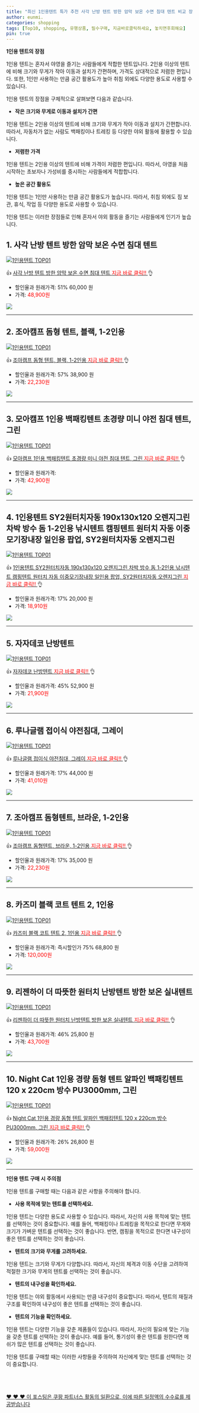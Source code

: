 ```yaml
---
title: "최신 1인용텐트 특가 추천 사각 난방 텐트 방한 암막 보온 수면 침대 텐트 비교 장점"
author: eunmi.
categories: shopping
tags: [Top10, shopping, 유행상품, 필수구매, 지금바로클릭하세요, 놓치면후회해요]
pin: true
---
```

**1인용 텐트의 장점**

1인용 텐트는 혼자서 야영을 즐기는 사람들에게 적합한 텐트입니다. 2인용 이상의 텐트에 비해 크기와 무게가 작아 이동과 설치가 간편하며, 가격도 상대적으로 저렴한 편입니다. 또한, 1인만 사용하는 만큼 공간 활용도가 높아 취침 외에도 다양한 용도로 사용할 수 있습니다.

1인용 텐트의 장점을 구체적으로 살펴보면 다음과 같습니다.

* **작은 크기와 무게로 이동과 설치가 간편**

1인용 텐트는 2인용 이상의 텐트에 비해 크기와 무게가 작아 이동과 설치가 간편합니다. 따라서, 자동차가 없는 사람도 백패킹이나 트레킹 등 다양한 야외 활동에 활용할 수 있습니다.

* **저렴한 가격**

1인용 텐트는 2인용 이상의 텐트에 비해 가격이 저렴한 편입니다. 따라서, 야영을 처음 시작하는 초보자나 가성비를 중시하는 사람들에게 적합합니다.

* **높은 공간 활용도**

1인용 텐트는 1인만 사용하는 만큼 공간 활용도가 높습니다. 따라서, 취침 외에도 짐 보관, 휴식, 작업 등 다양한 용도로 사용할 수 있습니다.

1인용 텐트는 이러한 장점들로 인해 혼자서 야외 활동을 즐기는 사람들에게 인기가 높습니다.

   

## 1. 사각 난방 텐트 방한 암막 보온 수면 침대 텐트

[![1인용텐트 TOP01](https://thumbnail10.coupangcdn.com/thumbnails/remote/230x230ex/image/vendor_inventory/de76/62283c023b5630364093ae4a0e1bbfd052a22317096641bef6456d6e4398.png)](https://link.coupang.com/re/AFFSDP?lptag=AF3617701&subid=GithubCoopas&pageKey=7266125246&traceid=V0-153&itemId=18519362593&vendorItemId=85658047082)


👍 [사각 난방 텐트 방한 암막 보온 수면 침대 텐트 <font color=red> 지금 바로 클릭!! </font> ](https://link.coupang.com/re/AFFSDP?lptag=AF3617701&subid=GithubCoopas&pageKey=7266125246&traceid=V0-153&itemId=18519362593&vendorItemId=85658047082) 👌 


- 할인율과 원래가격: 51%  60,000   원
- 가격: <span style='color:red'>48,900원</span>

[![](/discount_price.png)](https://link.coupang.com/re/AFFSDP?lptag=AF3617701&subid=GithubCoopas&pageKey=7266125246&traceid=V0-153&itemId=18519362593&vendorItemId=85658047082)

---


   

## 2. 조아캠프 돔형 텐트, 블랙, 1-2인용

[![1인용텐트 TOP01](https://thumbnail6.coupangcdn.com/thumbnails/remote/230x230ex/image/retail/images/3742947557834438-23603c2f-558b-40e3-84c2-3e56ee8bad59.jpg)](https://link.coupang.com/re/AFFSDP?lptag=AF3617701&subid=GithubCoopas&pageKey=70423987&traceid=V0-153&itemId=384083651&vendorItemId=3932689821)


👍 [조아캠프 돔형 텐트, 블랙, 1-2인용 <font color=red> 지금 바로 클릭!! </font> ](https://link.coupang.com/re/AFFSDP?lptag=AF3617701&subid=GithubCoopas&pageKey=70423987&traceid=V0-153&itemId=384083651&vendorItemId=3932689821) 👌 


- 할인율과 원래가격: 57%  38,900   원
- 가격: <span style='color:red'>22,230원</span>

[![](/discount_price.png)](https://link.coupang.com/re/AFFSDP?lptag=AF3617701&subid=GithubCoopas&pageKey=70423987&traceid=V0-153&itemId=384083651&vendorItemId=3932689821)

---


   

## 3. 모아캠프 1인용 백패킹텐트 초경량 미니 야전 침대 텐트, 그린

[![1인용텐트 TOP01](https://thumbnail10.coupangcdn.com/thumbnails/remote/230x230ex/image/vendor_inventory/41b3/78237c44bc68edc59414648bcb3ab31a46e5bdd6c41b59d400fc135ba43d.jpg)](https://link.coupang.com/re/AFFSDP?lptag=AF3617701&subid=GithubCoopas&pageKey=7589587029&traceid=V0-153&itemId=20052810610&vendorItemId=87148998818)


👍 [모아캠프 1인용 백패킹텐트 초경량 미니 야전 침대 텐트, 그린 <font color=red> 지금 바로 클릭!! </font> ](https://link.coupang.com/re/AFFSDP?lptag=AF3617701&subid=GithubCoopas&pageKey=7589587029&traceid=V0-153&itemId=20052810610&vendorItemId=87148998818) 👌 


- 할인율과 원래가격: 
- 가격: <span style='color:red'>42,900원</span>

[![](/discount_price.png)](https://link.coupang.com/re/AFFSDP?lptag=AF3617701&subid=GithubCoopas&pageKey=7589587029&traceid=V0-153&itemId=20052810610&vendorItemId=87148998818)

---


   

## 4. 1인용텐트 SY2원터치자동 190x130x120 오렌지그린 차박 방수 돔 1-2인용 낚시텐트 캠핑텐트 원터치 자동 이중모기장내장 일인용 팝업, SY2원터치자동 오렌지그린

[![1인용텐트 TOP01](https://thumbnail6.coupangcdn.com/thumbnails/remote/230x230ex/image/vendor_inventory/a9d9/eef37b579f2e11368a740e8565f748a09fce0c40fdcbd76a916178c6464d.jpg)](https://link.coupang.com/re/AFFSDP?lptag=AF3617701&subid=GithubCoopas&pageKey=7615007226&traceid=V0-153&itemId=20176527005&vendorItemId=85596536743)


👍 [1인용텐트 SY2원터치자동 190x130x120 오렌지그린 차박 방수 돔 1-2인용 낚시텐트 캠핑텐트 원터치 자동 이중모기장내장 일인용 팝업, SY2원터치자동 오렌지그린 <font color=red> 지금 바로 클릭!! </font> ](https://link.coupang.com/re/AFFSDP?lptag=AF3617701&subid=GithubCoopas&pageKey=7615007226&traceid=V0-153&itemId=20176527005&vendorItemId=85596536743) 👌 


- 할인율과 원래가격: 17%  20,000   원
- 가격: <span style='color:red'>18,910원</span>

[![](/discount_price.png)](https://link.coupang.com/re/AFFSDP?lptag=AF3617701&subid=GithubCoopas&pageKey=7615007226&traceid=V0-153&itemId=20176527005&vendorItemId=85596536743)

---


   

## 5. 자자데코 난방텐트

[![1인용텐트 TOP01](https://thumbnail6.coupangcdn.com/thumbnails/remote/230x230ex/image/rs_quotation_api/jth4ribp/2f8bbeb8bc2d44b49b0e53b8f08614e3.png)](https://link.coupang.com/re/AFFSDP?lptag=AF3617701&subid=GithubCoopas&pageKey=7581944602&traceid=V0-153&itemId=20016311414&vendorItemId=87113100046)


👍 [자자데코 난방텐트 <font color=red> 지금 바로 클릭!! </font> ](https://link.coupang.com/re/AFFSDP?lptag=AF3617701&subid=GithubCoopas&pageKey=7581944602&traceid=V0-153&itemId=20016311414&vendorItemId=87113100046) 👌 


- 할인율과 원래가격: 45%  52,900   원
- 가격: <span style='color:red'>21,900원</span>

[![](/discount_price.png)](https://link.coupang.com/re/AFFSDP?lptag=AF3617701&subid=GithubCoopas&pageKey=7581944602&traceid=V0-153&itemId=20016311414&vendorItemId=87113100046)

---


   

## 6. 루나글램 접이식 야전침대, 그레이

[![1인용텐트 TOP01](https://thumbnail7.coupangcdn.com/thumbnails/remote/230x230ex/image/vendor_inventory/be80/2a9052b43f74e7bf52257f286dde4afe552f4313e7d86e8cf00f80d58901.jpg)](https://link.coupang.com/re/AFFSDP?lptag=AF3617701&subid=GithubCoopas&pageKey=7209470458&traceid=V0-153&itemId=18241014144&vendorItemId=85067559981)


👍 [루나글램 접이식 야전침대, 그레이 <font color=red> 지금 바로 클릭!! </font> ](https://link.coupang.com/re/AFFSDP?lptag=AF3617701&subid=GithubCoopas&pageKey=7209470458&traceid=V0-153&itemId=18241014144&vendorItemId=85067559981) 👌 


- 할인율과 원래가격: 17%  44,000   원
- 가격: <span style='color:red'>41,010원</span>

[![](/discount_price.png)](https://link.coupang.com/re/AFFSDP?lptag=AF3617701&subid=GithubCoopas&pageKey=7209470458&traceid=V0-153&itemId=18241014144&vendorItemId=85067559981)

---


   

## 7. 조아캠프 돔형텐트, 브라운, 1-2인용

[![1인용텐트 TOP01](https://thumbnail6.coupangcdn.com/thumbnails/remote/230x230ex/image/product/image/vendoritem/2019/08/08/3576929051/a6c21d71-b844-45fd-aa12-1f18895e9789.jpg)](https://link.coupang.com/re/AFFSDP?lptag=AF3617701&subid=GithubCoopas&pageKey=70423987&traceid=V0-153&itemId=235418843&vendorItemId=3576929051)


👍 [조아캠프 돔형텐트, 브라운, 1-2인용 <font color=red> 지금 바로 클릭!! </font> ](https://link.coupang.com/re/AFFSDP?lptag=AF3617701&subid=GithubCoopas&pageKey=70423987&traceid=V0-153&itemId=235418843&vendorItemId=3576929051) 👌 


- 할인율과 원래가격: 17%  35,000   원
- 가격: <span style='color:red'>22,230원</span>

[![](/discount_price.png)](https://link.coupang.com/re/AFFSDP?lptag=AF3617701&subid=GithubCoopas&pageKey=70423987&traceid=V0-153&itemId=235418843&vendorItemId=3576929051)

---


   

## 8. 카즈미 블랙 코트 텐트 2, 1인용

[![1인용텐트 TOP01](https://thumbnail10.coupangcdn.com/thumbnails/remote/230x230ex/image/retail/images/2875739150786281-86f7b11c-c581-429b-81df-a00df721da35.jpg)](https://link.coupang.com/re/AFFSDP?lptag=AF3617701&subid=GithubCoopas&pageKey=6613221994&traceid=V0-153&itemId=15004285938&vendorItemId=82227116092)


👍 [카즈미 블랙 코트 텐트 2, 1인용 <font color=red> 지금 바로 클릭!! </font> ](https://link.coupang.com/re/AFFSDP?lptag=AF3617701&subid=GithubCoopas&pageKey=6613221994&traceid=V0-153&itemId=15004285938&vendorItemId=82227116092) 👌 


- 할인율과 원래가격: 즉시할인가 75%  68,800   원
- 가격: <span style='color:red'>120,000원</span>

[![](/discount_price.png)](https://link.coupang.com/re/AFFSDP?lptag=AF3617701&subid=GithubCoopas&pageKey=6613221994&traceid=V0-153&itemId=15004285938&vendorItemId=82227116092)

---


   

## 9. 리젠하이 더 따뜻한 원터치 난방텐트 방한 보온 실내텐트

[![1인용텐트 TOP01](https://thumbnail9.coupangcdn.com/thumbnails/remote/230x230ex/image/vendor_inventory/d579/41819c8288a28fec7c1931a5c1483789291720a394dcaca38d56ad45fcc6.jpg)](https://link.coupang.com/re/AFFSDP?lptag=AF3617701&subid=GithubCoopas&pageKey=7664594241&traceid=V0-153&itemId=20428787543&vendorItemId=87509982209)


👍 [리젠하이 더 따뜻한 원터치 난방텐트 방한 보온 실내텐트 <font color=red> 지금 바로 클릭!! </font> ](https://link.coupang.com/re/AFFSDP?lptag=AF3617701&subid=GithubCoopas&pageKey=7664594241&traceid=V0-153&itemId=20428787543&vendorItemId=87509982209) 👌 


- 할인율과 원래가격: 46%  25,800   원
- 가격: <span style='color:red'>43,700원</span>

[![](/discount_price.png)](https://link.coupang.com/re/AFFSDP?lptag=AF3617701&subid=GithubCoopas&pageKey=7664594241&traceid=V0-153&itemId=20428787543&vendorItemId=87509982209)

---


   

## 10. Night Cat 1인용 경량 돔형 텐트 알파인 백패킹텐트 120 x 220cm 방수 PU3000mm, 그린

[![1인용텐트 TOP01](https://thumbnail8.coupangcdn.com/thumbnails/remote/230x230ex/image/vendor_inventory/6218/0e6f220d14fd13db46b912298a0ce80243b639ffe27d9fc6b8de2fd03b40.jpg)](https://link.coupang.com/re/AFFSDP?lptag=AF3617701&subid=GithubCoopas&pageKey=6413303167&traceid=V0-153&itemId=13763322696&vendorItemId=84406243873)


👍 [Night Cat 1인용 경량 돔형 텐트 알파인 백패킹텐트 120 x 220cm 방수 PU3000mm, 그린 <font color=red> 지금 바로 클릭!! </font> ](https://link.coupang.com/re/AFFSDP?lptag=AF3617701&subid=GithubCoopas&pageKey=6413303167&traceid=V0-153&itemId=13763322696&vendorItemId=84406243873) 👌 


- 할인율과 원래가격: 26%  26,800   원
- 가격: <span style='color:red'>59,000원</span>

[![](/discount_price.png)](https://link.coupang.com/re/AFFSDP?lptag=AF3617701&subid=GithubCoopas&pageKey=6413303167&traceid=V0-153&itemId=13763322696&vendorItemId=84406243873)

---
**1인용 텐트 구매 시 주의점**

1인용 텐트를 구매할 때는 다음과 같은 사항을 주의해야 합니다.

* **사용 목적에 맞는 텐트를 선택하세요.**

1인용 텐트는 다양한 용도로 사용할 수 있습니다. 따라서, 자신의 사용 목적에 맞는 텐트를 선택하는 것이 중요합니다. 예를 들어, 백패킹이나 트레킹을 목적으로 한다면 무게와 크기가 가벼운 텐트를 선택하는 것이 좋습니다. 반면, 캠핑을 목적으로 한다면 내구성이 좋은 텐트를 선택하는 것이 좋습니다.

* **텐트의 크기와 무게를 고려하세요.**

1인용 텐트는 크기와 무게가 다양합니다. 따라서, 자신의 체격과 이동 수단을 고려하여 적절한 크기와 무게의 텐트를 선택하는 것이 좋습니다.

* **텐트의 내구성을 확인하세요.**

1인용 텐트는 야외 활동에서 사용되는 만큼 내구성이 중요합니다. 따라서, 텐트의 재질과 구조를 확인하여 내구성이 좋은 텐트를 선택하는 것이 좋습니다.

* **텐트의 기능을 확인하세요.**

1인용 텐트는 다양한 기능을 갖춘 제품들이 있습니다. 따라서, 자신의 필요에 맞는 기능을 갖춘 텐트를 선택하는 것이 좋습니다. 예를 들어, 통기성이 좋은 텐트를 원한다면 메쉬가 많은 텐트를 선택하는 것이 좋습니다.

1인용 텐트를 구매할 때는 이러한 사항들을 주의하여 자신에게 맞는 텐트를 선택하는 것이 중요합니다.<br><br><br><br><br> [ ❤ ❤ ❤ 이 포스팅은 쿠팡 파트너스 활동의 일환으로, 이에 따른 일정액의 수수료를 제공받습니다](https://link.coupang.com/a/bcEFyh)